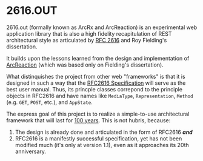 # 2616.OUT
2616.out (formally known as ArcRx and ArcReaction) is an experimental web application library that is also a high fidelity recapitulation of REST architectural style as articulated by [RFC 2616](https://tools.ietf.org/html/rfc2616) and Roy Fielding's dissertation.

It builds upon the lessons learned from the design and implementation of [ArcReaction](https://github.com/noblethrasher/OkExample/tree/master/Projects/ArcReaction) (which was based only on Fielding's dissertation).

What distinquishes the project from other web "frameworks" is that it is designed in such a way that the [RFC2616 Specification](https://www.ietf.org/rfc/rfc2616.txt) will serve as the best user manual. Thus, its princple classes correpond to the principle objects in RFC2616 and have names like `MediaType`, `Representation`, `Method` (e.g. `GET`, `POST`, etc.), and `AppState`.

The express goal of this project is to realize a simple-to-use architectural framework that will last for [100 years](http://www.paulgraham.com/hundred.html). This is not  hubris, because:

1. The design is already done and articulated in the form of RFC2616 ***and***
2. RFC2616 is a manifestly successful specification, yet has not been modified much (it's only at version 1.1), even as it approaches its 20th anniversary.



